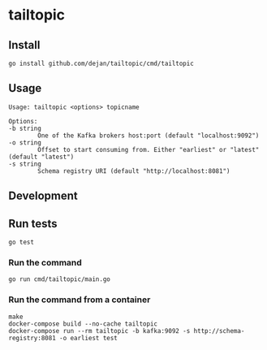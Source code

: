 # tailtopic

## Install

    go install github.com/dejan/tailtopic/cmd/tailtopic

## Usage

    Usage: tailtopic <options> topicname

    Options:
    -b string
            One of the Kafka brokers host:port (default "localhost:9092")
    -o string
            Offset to start consuming from. Either "earliest" or "latest" (default "latest")
    -s string
            Schema registry URI (default "http://localhost:8081")


## Development

## Run tests

    go test

### Run the command

    go run cmd/tailtopic/main.go

### Run the command from a container

    make
    docker-compose build --no-cache tailtopic
    docker-compose run --rm tailtopic -b kafka:9092 -s http://schema-registry:8081 -o earliest test
